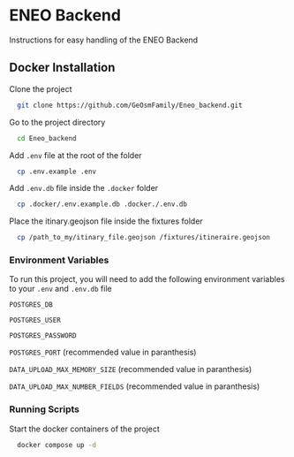 
# ENEO Backend

Instructions for easy handling of the ENEO Backend

## Docker Installation

Clone the project

```bash
  git clone https://github.com/GeOsmFamily/Eneo_backend.git
```

Go to the project directory

```bash
  cd Eneo_backend
```

Add `.env` file at the root of the folder

```bash
  cp .env.example .env
```

Add `.env.db` file inside the `.docker` folder

```bash
  cp .docker/.env.example.db .docker./.env.db
```

Place the itinary.geojson file inside the fixtures folder

```bash
  cp /path_to_my/itinary_file.geojson /fixtures/itineraire.geojson
```

### Environment Variables

To run this project, you will need to add the following environment variables to your `.env` and `.env.db` file

`POSTGRES_DB`

`POSTGRES_USER`

`POSTGRES_PASSWORD`

`POSTGRES_PORT` (recommended value in paranthesis)

`DATA_UPLOAD_MAX_MEMORY_SIZE` (recommended value in paranthesis)

`DATA_UPLOAD_MAX_NUMBER_FIELDS` (recommended value in paranthesis)

### Running Scripts

Start the docker containers of the project

```bash
  docker compose up -d
```